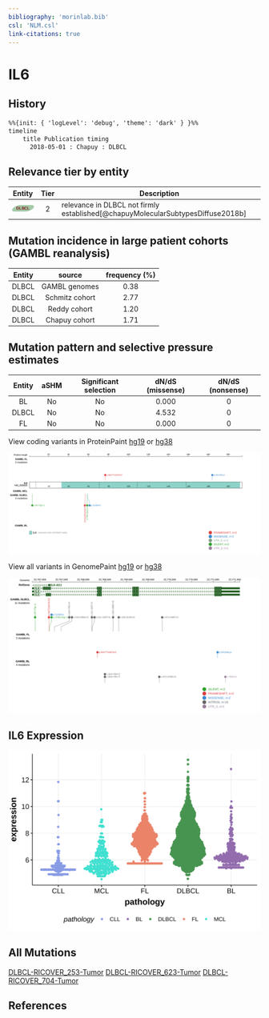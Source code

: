 ```yaml
---
bibliography: 'morinlab.bib'
csl: 'NLM.csl'
link-citations: true
---
```

# IL6

## History
```mermaid
%%{init: { 'logLevel': 'debug', 'theme': 'dark' } }%%
timeline
    title Publication timing
      2018-05-01 : Chapuy : DLBCL
```

## Relevance tier by entity

|Entity|Tier|Description                              |
|:------:|:----:|-----------------------------------------|
|![DLBCL](images/icons/DLBCL_tier2.png) |2   |relevance in DLBCL not firmly established[@chapuyMolecularSubtypesDiffuse2018b]|

## Mutation incidence in large patient cohorts (GAMBL reanalysis)

|Entity|source        |frequency (%)|
|:------:|:--------------:|:-------------:|
|DLBCL |GAMBL genomes |0.38         |
|DLBCL |Schmitz cohort|2.77         |
|DLBCL |Reddy cohort  |1.20         |
|DLBCL |Chapuy cohort |1.71         |

## Mutation pattern and selective pressure estimates

|Entity|aSHM|Significant selection|dN/dS (missense)|dN/dS (nonsense)|
|:------:|:----:|:---------------------:|:----------------:|:----------------:|
|BL    |No  |No                   |0.000           |0               |
|DLBCL |No  |No                   |4.532           |0               |
|FL    |No  |No                   |0.000           |0               |




View coding variants in ProteinPaint [hg19](https://morinlab.github.io/LLMPP/GAMBL/IL6_protein.html)  or [hg38](https://morinlab.github.io/LLMPP/GAMBL/IL6_protein_hg38.html)

![](images/proteinpaint/IL6_NM_000600.svg)

View all variants in GenomePaint [hg19](https://morinlab.github.io/LLMPP/GAMBL/IL6.html)  or [hg38](https://morinlab.github.io/LLMPP/GAMBL/IL6_hg38.html)

![](images/proteinpaint/IL6.svg)

## IL6 Expression
![](images/gene_expression/IL6_by_pathology.svg)
<!-- ORIGIN: chapuyMolecularSubtypesDiffuse2018b -->
<!-- DLBCL: chapuyMolecularSubtypesDiffuse2018b -->

## All Mutations

[DLBCL-RICOVER_253-Tumor](https://bcgsc.ca/downloads/morinlab/GAMBL/Chapuy_2018/DLBCL-RICOVER_253-Tumor.html)
[DLBCL-RICOVER_623-Tumor](https://bcgsc.ca/downloads/morinlab/GAMBL/Chapuy_2018/DLBCL-RICOVER_623-Tumor.html)
[DLBCL-RICOVER_704-Tumor](https://bcgsc.ca/downloads/morinlab/GAMBL/Chapuy_2018/DLBCL-RICOVER_704-Tumor.html)

## References

